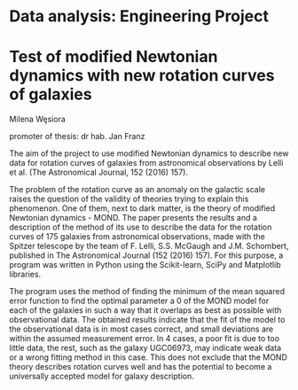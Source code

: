# Data analysis: Engineering Project

# Test of modified Newtonian dynamics with new rotation curves of galaxies

Milena Węsiora

promoter of thesis: dr hab. Jan Franz

The aim of the project to use modified Newtonian dynamics to describe new data for rotation curves of galaxies from astronomical observations by Lelli et al. (The Astronomical Journal, 152 (2016) 157).

The problem of the rotation curve as an anomaly on the galactic scale raises the question of the validity of
theories trying to explain this phenomenon. One of them, next to dark matter, is the theory of modified Newtonian
dynamics - MOND. The paper presents the results and a description of the method of its use to describe the data for the
rotation curves of 175 galaxies from astronomical observations, made with the Spitzer telescope by the team of F. Lelli,
S.S. McGaugh and J.M. Schombert, published in The Astronomical Journal (152 (2016) 157). For this purpose, a
program was written in Python using the Scikit-learn, SciPy and Matplotlib libraries. 

The program uses the method of finding the minimum of the mean squared error function to find the optimal parameter a 0 of the MOND model for each of
the galaxies in such a way that it overlaps as best as possible with observational data. The obtained results indicate that
the fit of the model to the observational data is in most cases correct, and small deviations are within the assumed
measurement error. In 4 cases, a poor fit is due to too little data, the rest, such as the galaxy UGC06973, may indicate
weak data or a wrong fitting method in this case. This does not exclude that the MOND theory describes rotation curves
well and has the potential to become a universally accepted model for galaxy description.
